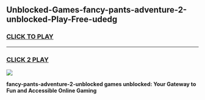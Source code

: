 
## Unblocked-Games-fancy-pants-adventure-2-unblocked-Play-Free-udedg
<h3>
<a href="https://premium76.site?title=fancy-pants-adventure-2-unblocked&ref=12A">CLICK TO PLAY</a></h3>
<hr>

<h3>
<a href="https://premium76.site?title=fancy-pants-adventure-2-unblocked&ref=12A">CLICK 2 PLAY</a>
  
</h3>

<a href="https://premium76.site?title=fancy-pants-adventure-2-unblocked&ref=12A"><img src="https://clearcache.store/games.png"></a>


**fancy-pants-adventure-2-unblocked games unblocked: Your Gateway to Fun and Accessible Online Gaming**
